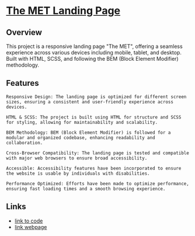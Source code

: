 # [The MET Landing Page](https://srtrace.github.io/layout_landing-page/)

## Overview

This project is a responsive landing page "The MET", offering a seamless experience across various devices including mobile, tablet, and desktop. Built with HTML, SCSS, and following the BEM (Block Element Modifier) methodology.

## Features

    Responsive Design: The landing page is optimized for different screen sizes, ensuring a consistent and user-friendly experience across devices.

    HTML & SCSS: The project is built using HTML for structure and SCSS for styling, allowing for maintainability and scalability.

    BEM Methodology: BEM (Block Element Modifier) is followed for a modular and organized codebase, enhancing readability and collaboration.

    Cross-Browser Compatibility: The landing page is tested and compatible with major web browsers to ensure broad accessibility.

    Accessible: Accessibility features have been incorporated to ensure the website is usable by individuals with disabilities.

    Performance Optimized: Efforts have been made to optimize performance, ensuring fast loading times and a smooth browsing experience.

## Links

- [link to code](https://github.com/SrTrace/met-landing)
- [link webpage](https://srtrace.github.io/layout_landing-page/)
